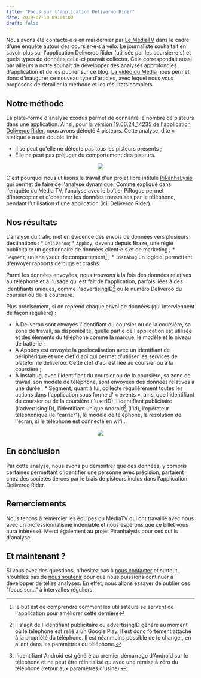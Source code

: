 ```yaml
---
title: "Focus sur l'application Deliveroo Rider"
date: 2019-07-10 09:01:00
draft: false
---
```


Nous avons été contacté⋅e⋅s  en mai dernier par [Le MédiaTV](https://lemediatv.fr) dans le cadre d'une enquête autour des coursier⋅e⋅s à vélo. Le journaliste souhaitait en savoir plus sur l'application Deliveroo Rider (utilisée par les coursier⋅e⋅s) et quels types de données celle-ci pouvait collecter. Cela correspondait aussi par ailleurs à notre souhait de développer des analyses approfondies d'application et de les publier sur ce blog. [La vidéo du Média](https://www.youtube.com/watch?v=qW8DmMqO6iE) nous permet donc d'inaugurer ce nouveau type d'articles, avec lequel nous vous proposons de détailler la méthode et les résultats complets.

## Notre méthode

La plate-forme d'analyse εxodus permet de connaître le nombre de pisteurs dans une application. Ainsi, pour [la version 19.06.24_14235 de l'application Deliveroo Rider](https://reports.exodus-privacy.eu.org/fr/reports/80251/), nous avons détecté 4 pisteurs. Cette analyse, dite « statique » a une double limite :
* Il se peut qu'elle ne détecte pas tous les pisteurs présents ;
* Elle ne peut pas préjuger du comportement des pisteurs.

<center>
<a href="https://reports.exodus-privacy.eu.org/fr/reports/84460/">
            <img src="/media/deliverooreport.png" caption="le rapport d'analyse de Deliveroo rider">
        </a>
</center>

C'est pourquoi nous utilisons le travail d'un projet libre intitulé [PiRanhaLysis](https://github.com/PiRanhaLysis) qui permet de faire de l'analyse dynamique. Comme expliqué dans l'enquête du Média TV, l'analyse avec le boîtier PiRogue permet d'intercepter et d'observer les données transmises par le téléphone, pendant l'utilisation d'une application (ici, Deliveroo Rider).

## Nos résultats

L'analyse du trafic met en évidence des envois de données vers plusieurs destinations :
    * `Deliveroo`;
    * `Appboy`, devenu depuis Braze, une régie publicitaire un gestionnaire de données client⋅e⋅s et de marketing ;
    * `Segment`, un analyseur de comportement[^1] ;
    * `Instabug` un logiciel permettant d'envoyer rapports de bugs et crashs

Parmi les données envoyées, nous trouvons à la fois des données relatives au téléphone et à l'usage qui est fait de l'application, parfois liées à des identifiants uniques, comme l'advertisingID[^2] ou le numéro Deliveroo du coursier ou de la coursière.

Plus précisément, si on reprend chaque envoi de données (qui interviennent de façon régulière) :
   * À Deliveroo sont envoyés l'identifiant du coursier ou de la coursière, sa zone de travail, sa disponibilité, quelle partie de l'application est utilisée et des éléments du téléphone comme la marque, le modèle et le niveau de batterie ;
   * À Appboy est envoyée la géolocalisation avec un identifiant de périphérique et une clef d'api qui permet d'utiliser les services de plateforme deliveroo. Cette clef d'api est liée au coursier ou à la coursière ;
   *  À Instabug, avec l'identifiant du coursier ou de la coursière, sa zone de travail, son modèle de téléphone, sont envoyées des données relatives à une durée ;
    * Segment, quant à lui, collecte régulièrement toutes les actions dans l'application sous forme d' « events », ainsi que l'identifiant du coursier ou de la coursière (l'userID), l'identifiant publicitaire (l'advertisingID), l'identifiant unique Android[^3] (l'id), l'opérateur téléphonique (le "carrier"), le modèle de téléphone, la résolution de l'écran, si le téléphone est connecté en wifi…

<center>
<a>
            <img src="/media/deliveroosegment.png" caption="les données envoyées à Segment">
       </a>
</center>

## En conclusion
Par cette analyse, nous avons pu démontrer que des données, y compris certaines permettant d'identifier une personne avec précision, partaient chez des sociétés tierces par le biais de pisteurs inclus dans l'application Deliveroo Rider.

## Remerciements
Nous tenons à remercier les équipes du MédiaTV qui ont travaillé avec nous avec un professionnalisme indéniable et nous espérons que ce billet vous aura intéressé.
Merci également au projet Piranhalysis pour ces outils d'analyse.

## Et maintenant ?
Si vous avez des questions, n'hésitez pas à [nous contacter](https://exodus-privacy.eu.org/fr/page/who/) et surtout, n'oubliez pas de [nous soutenir](https://exodus-privacy.eu.org/fr/page/contribute/) pour que nous puissions continuer à développer de telles analyses. En effet, nous allons essayer de publier ces "focus sur..." à intervalles réguliers.

[^1]: le but est de comprendre comment les utilisateurs se servent de l'application pour améliorer cette dernière
[^2]: il s'agit de l'identifiant publicitaire ou advertisingID généré au moment où le téléphone est relié à un Google Play. Il est donc fortement attaché à la propriété du téléphone. Il est néanmoins possible de le changer, en allant dans les paramètres du téléphone.
[^3]: l'identifiant Android est généré au premier démarrage d'Android sur le téléphone et ne peut être réinitialisé qu'avec une remise à zéro du téléphone (retour aux paramètres d'usine).


